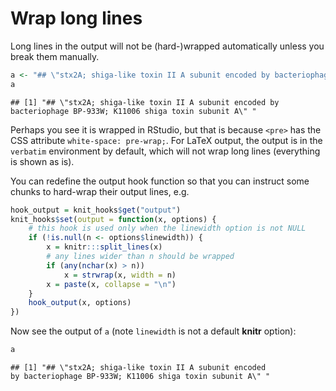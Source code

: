 # Wrap long lines
 
Long lines in the output will not be (hard-)wrapped automatically unless you break them manually.


```r
a <- "## \"stx2A; shiga-like toxin II A subunit encoded by bacteriophage BP-933W; K11006 shiga toxin subunit A\" "
a
```

```
## [1] "## \"stx2A; shiga-like toxin II A subunit encoded by bacteriophage BP-933W; K11006 shiga toxin subunit A\" "
```

Perhaps you see it is wrapped in RStudio, but that is because `<pre>` has the CSS attribute `white-space: pre-wrap;`. For LaTeX output, the output is in the `verbatim` environment by default, which will not wrap long lines (everything is shown as is).

You can redefine the output hook function so that you can instruct some chunks to hard-wrap their output lines, e.g.


```r
hook_output = knit_hooks$get("output")
knit_hooks$set(output = function(x, options) {
    # this hook is used only when the linewidth option is not NULL
    if (!is.null(n <- options$linewidth)) {
        x = knitr:::split_lines(x)
        # any lines wider than n should be wrapped
        if (any(nchar(x) > n)) 
            x = strwrap(x, width = n)
        x = paste(x, collapse = "\n")
    }
    hook_output(x, options)
})
```

Now see the output of `a` (note `linewidth` is not a default **knitr** option):


```r
a
```

```
## [1] "## \"stx2A; shiga-like toxin II A subunit encoded
by bacteriophage BP-933W; K11006 shiga toxin subunit A\" "
```

